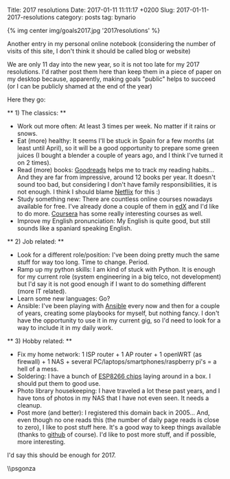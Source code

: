 Title: 2017 resolutions
Date: 2017-01-11 11:11:17 +0200
Slug: 2017-01-11-2017-resolutions
category: posts
tag: bynario

{% img center img/goals2017.jpg  '2017resolutions' %}

Another entry in my personal online notebook (considering the number of visits of this site, I don't think it should be called blog or website)

We are only 11 day into the new year, so it is not too late for my 2017 resolutions. I'd rather post them here than keep them in a piece of paper on my desktop because, apparently, making goals "public" helps to succeed (or I can be publicly shamed at the end of the year)

Here they go:

** 1) The classics: **

- Work out more often: At least 3 times per week. No matter if it rains or snows. 
- Eat (more) healthy: It seems I'll be stuck in Spain for a few months (at least until April), so it will be a good opportunity to prepare some green juices (I bought a blender a couple of years ago, and I think I've turned it on 2 times). 
- Read (more) books: [Goodreads](https://www.goodreads.com) helps me to track my reading habits... And they are far from impressive, around 12 books per year. It doesn't sound too bad, but considering I don't have family responsibilities, it is not enough. I think I should blame [Netflix](https://netflix.com) for this :) 
- Study something new: There are countless online courses nowadays available for free. I've already done a couple of them in [edX](https://www.edx.org/) and I'd like to do more. [Coursera](https://www.coursera.org) has some really interesting courses as well. 
- Improve my English pronunciation: My English is quite good, but still sounds like a spaniard speaking English. 

** 2) Job related: **

- Look for a different role/position: I've been doing pretty much the same stuff for way too long. Time to change. Period.
- Ramp up my python skills: I am kind of stuck with Python. It is enough for my current role (system engineering in a big telco, not development) but I'd say it is not good enough if I want to do something different (more IT related).  
- Learn some new languages: Go? 
- Ansible: I've been playing with [Ansible](https://www.ansible.com/) every now and then for a couple of years, creating some playbooks for myself, but nothing fancy. I don't have the opportunity to use it in my current gig, so I'd need to look for a way to include it in my daily work. 

** 3) Hobby related: **

- Fix my home network: 1 ISP router + 1 AP router + 1 openWRT (as firewall) + 1 NAS + several PC/laptops/smartphones/raspberry pi's = a hell of a mess. 
- Soldering: I have a bunch of [ESP8266 chips](https://en.wikipedia.org/wiki/ESP8266) laying around in a box. I should put them to good use. 
- Photo library housekeeping: I have traveled a lot these past years, and I have tons of photos in my NAS that I have not even seen. It needs a cleanup. 
- Post more (and better): I registered this domain back in 2005... And, even though no one reads this (the number of daily page reads is close to zero), I like to post stuff here. It's a good way to keep things available (thanks to [github](https:///github.com) of course). I'd like to post more stuff, and if possible, more interesting. 

I'd say this should be enough for 2017. 

\\\psgonza


